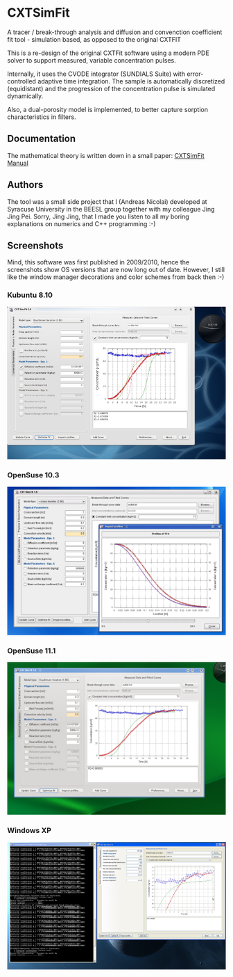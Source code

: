 # CXTSimFit
A tracer / break-through analysis and diffusion and convenction coefficient fit tool - simulation based, as opposed to the original CXTFIT

This is a re-design of the original CXTFit software using a modern PDE solver to support measured, variable concentration pulses.

Internally, it uses the CVODE integrator (SUNDIALS Suite) with error-controlled adaptive time integration. The sample is automatically discretized (equidistant) and the progression of the concentration pulse is simulated dynamically.

Also, a dual-porosity model is implemented, to better capture sorption characteristics in filters.

## Documentation

The mathematical theory is written down in a small paper: [CXTSimFit Manual](doc/cxtsimfit_manual.pdf)

## Authors

The tool was a small side project that I (Andreas Nicolai) developed at Syracuse University in the BEESL group together with my colleague Jing Jing Pei. Sorry, Jing Jing, that I made you listen to all my boring explanations on numerics and C++ programming :-)

## Screenshots

Mind, this software was first published in 2009/2010, hence the screenshots show OS versions that are now long out of date. However, I still like the window manager decorations and color schemes from back then :-)

### Kubuntu 8.10
![CXTSimFit on Kubuntu 8.10](doc/snapshot_kubuntu8.10.png)

### OpenSuse 10.3
![CXTSimFit on OpenSuse 10.3](doc/snapshot_openSuse_10.3.png)

### OpenSuse 11.1
![CXTSimFit on OpenSuse 11.1](doc/snapshot_openSuse_11.1.png)

### Windows XP
![CXTSimFit on Windows XP](doc/snapshot_windows_XP.png)
